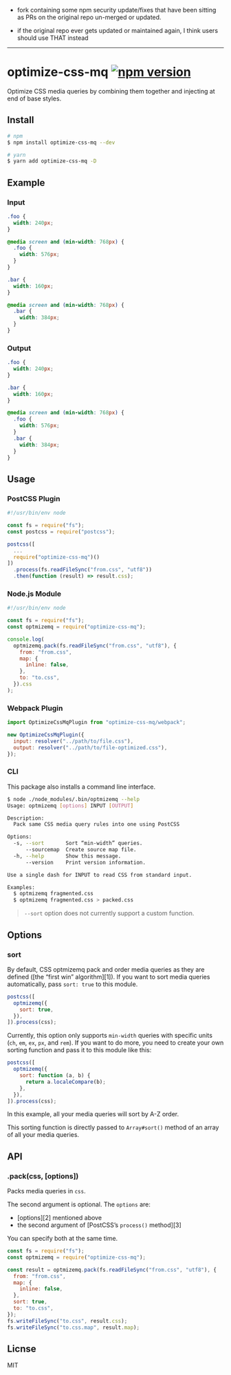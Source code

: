 - fork containing some npm security update/fixes that have been sitting as PRs on the original repo un-merged or updated.

- if the original repo ever gets updated or maintained again, I think users should use THAT instead
---

# optimize-css-mq [![npm version](https://badge.fury.io/js/optimize-css-mq.svg)](https://badge.fury.io/js/optimize-css-mq)

Optimize CSS media queries by combining them together and injecting at end of base styles.

## Install

```bash
# npm
$ npm install optimize-css-mq --dev

# yarn
$ yarn add optimize-css-mq -D
```

## Example

### Input

```css
.foo {
  width: 240px;
}

@media screen and (min-width: 768px) {
  .foo {
    width: 576px;
  }
}

.bar {
  width: 160px;
}

@media screen and (min-width: 768px) {
  .bar {
    width: 384px;
  }
}
```

### Output

```css
.foo {
  width: 240px;
}

.bar {
  width: 160px;
}

@media screen and (min-width: 768px) {
  .foo {
    width: 576px;
  }
  .bar {
    width: 384px;
  }
}
```

## Usage

### PostCSS Plugin

```js
#!/usr/bin/env node

const fs = require("fs");
const postcss = require("postcss");

postcss([
  ...
  require("optimize-css-mq")()
])
  .process(fs.readFileSync("from.css", "utf8"))
  .then(function (result) => result.css);
```

### Node.js Module

```js
#!/usr/bin/env node

const fs = require("fs");
const optmizemq = require("optimize-css-mq");

console.log(
  optmizemq.pack(fs.readFileSync("from.css", "utf8"), {
    from: "from.css",
    map: {
      inline: false,
    },
    to: "to.css",
  }).css
);
```

### Webpack Plugin

```js
import OptimizeCssMqPlugin from "optimize-css-mq/webpack";

new OptimizeCssMqPlugin({
  input: resolver("../path/to/file.css"),
  output: resolver("../path/to/file-optimized.css"),
});
```

### CLI

This package also installs a command line interface.

```bash
$ node ./node_modules/.bin/optmizemq --help
Usage: optmizemq [options] INPUT [OUTPUT]

Description:
  Pack same CSS media query rules into one using PostCSS

Options:
  -s, --sort       Sort “min-width” queries.
      --sourcemap  Create source map file.
  -h, --help       Show this message.
      --version    Print version information.

Use a single dash for INPUT to read CSS from standard input.

Examples:
  $ optmizemq fragmented.css
  $ optmizemq fragmented.css > packed.css
```

> `--sort` option does not currently support a custom function.

## Options

### sort

By default, CSS optmizemq pack and order media queries as they are defined ([the
“first win” algorithm][1]). If you want to sort media queries automatically,
pass `sort: true` to this module.

```js
postcss([
  optmizemq({
    sort: true,
  }),
]).process(css);
```

Currently, this option only supports `min-width` queries with specific units
(`ch`, `em`, `ex`, `px`, and `rem`). If you want to do more, you need to create
your own sorting function and pass it to this module like this:

```js
postcss([
  optmizemq({
    sort: function (a, b) {
      return a.localeCompare(b);
    },
  }),
]).process(css);
```

In this example, all your media queries will sort by A-Z order.

This sorting function is directly passed to `Array#sort()` method of an array of
all your media queries.

## API

### .pack(css, [options])

Packs media queries in `css`.

The second argument is optional. The `options` are:

- [options][2] mentioned above
- the second argument of [PostCSS’s `process()` method][3]

You can specify both at the same time.

```js
const fs = require("fs");
const optmizemq = require("optimize-css-mq");

const result = optmizemq.pack(fs.readFileSync("from.css", "utf8"), {
  from: "from.css",
  map: {
    inline: false,
  },
  sort: true,
  to: "to.css",
});
fs.writeFileSync("to.css", result.css);
fs.writeFileSync("to.css.map", result.map);
```

## Licnse

MIT
